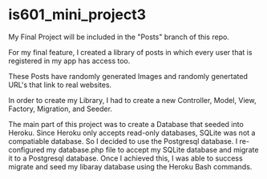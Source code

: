 # is601_mini_project3

My Final Project will be included in the "Posts" branch of this repo.

For my final feature, I created a library of posts in which every user that is registered in my app has access too. 

These Posts have randomly generated Images and randomly genertated URL's that link to real websites.  

In order to create my Library, I had to create a new Controller, Model, View, Factory, Migration, and Seeder.

The main part of this project was to create a Database that seeded into Heroku.  Since Heroku only accepts read-only databases, SQLite was not a compatiable database.  So I decided to use the Postgresql database.  I re-configured my database.php file to accept my SQLite database and migrate it to a Postgresql database.  Once I achieved this, I was able to success migrate and seed my libaray database using the Heroku Bash commands.

